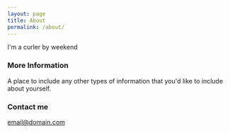 ```yaml
---
layout: page
title: About
permalink: /about/
---
```


I'm a curler by weekend

### More Information

A place to include any other types of information that you'd like to include about yourself.

### Contact me

[email@domain.com](mailto:email@domain.com)
